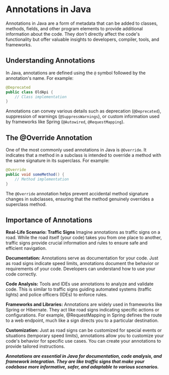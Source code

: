 # Annotations in Java

Annotations in Java are a form of metadata that can be added to classes, methods, fields, and other program elements to provide additional information about the code. They don't directly affect the code's functionality but offer valuable insights to developers, compiler, tools, and frameworks. 

## Understanding Annotations

In Java, annotations are defined using the `@` symbol followed by the annotation's name. For example:

```java
@Deprecated
public class OldApi {
    // Class implementation
}
```
Annotations can convey various details such as deprecation (`@Deprecated`), suppression of warnings (`@SuppressWarnings`), or custom information used by frameworks like Spring (`@Autowired`, `@RequestMapping`).

## The @Override Annotation
One of the most commonly used annotations in Java is `@Override`. It indicates that a method in a subclass is intended to override a method with the same signature in its superclass. For example:

```java
@Override
public void someMethod() {
    // Method implementation
}
```
The `@Override` annotation helps prevent accidental method signature changes in subclasses, ensuring that the method genuinely overrides a superclass method.

## Importance of Annotations
**Real-Life Scenario: Traffic Signs**
Imagine annotations as traffic signs on a road. While the road itself (your code) takes you from one place to another, traffic signs provide crucial information and rules to ensure safe and efficient navigation.

**Documentation:** Annotations serve as documentation for your code. Just as road signs indicate speed limits, annotations document the behavior or requirements of your code. Developers can understand how to use your code correctly.

**Code Analysis:** Tools and IDEs use annotations to analyze and validate code. This is similar to traffic signs guiding automated systems (traffic lights) and police officers (IDEs) to enforce rules.

**Frameworks and Libraries:** Annotations are widely used in frameworks like Spring or Hibernate. They act like road signs indicating specific actions or configurations. For example, @RequestMapping in Spring defines the route to a web endpoint, much like a sign directs you to a particular destination.

**Customization:** Just as road signs can be customized for special events or situations (temporary speed limits), annotations allow you to customize your code's behavior for specific use cases. You can create your annotations to provide tailored instructions.

***Annotations are essential in Java for documentation, code analysis, and framework integration. They are like traffic signs that make your codebase more informative, safer, and adaptable to various scenarios.***